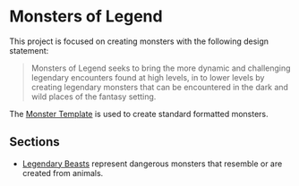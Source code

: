 # Monsters of Legend

This project is focused on creating monsters with the following design statement:

> Monsters of Legend seeks to bring the more dynamic and challenging legendary encounters found at high levels, in to lower levels by creating legendary monsters that can be encountered in the dark and wild places of the fantasy setting.

The [Monster Template](templateMonster.md) is used to create standard formatted monsters.

## Sections

* [Legendary Beasts](legendaryBeasts.md) represent dangerous monsters that resemble or are created from animals.